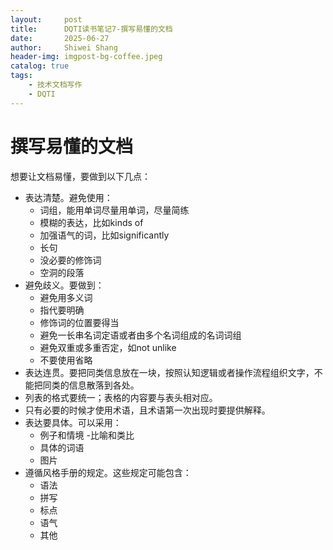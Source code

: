 ```yaml
---
layout:     post
title:      DQTI读书笔记7-撰写易懂的文档
date:       2025-06-27
author:     Shiwei Shang
header-img: imgpost-bg-coffee.jpeg
catalog: true
tags:
    - 技术文档写作
    - DQTI
---
```

# 撰写易懂的文档
 
想要让文档易懂，要做到以下几点：
 
- 表达清楚。避免使用：
  - 词组，能用单词尽量用单词，尽量简练
  - 模糊的表达，比如kinds of
  - 加强语气的词，比如significantly
  - 长句
  - 没必要的修饰词
  - 空洞的段落
- 避免歧义。要做到：
  - 避免用多义词
  - 指代要明确
  - 修饰词的位置要得当
  - 避免一长串名词定语或者由多个名词组成的名词词组
  - 避免双重或多重否定，如not unlike
  - 不要使用省略
- 表达连贯。要把同类信息放在一块，按照认知逻辑或者操作流程组织文字，不能把同类的信息散落到各处。
- 列表的格式要统一；表格的内容要与表头相对应。
- 只有必要的时候才使用术语，且术语第一次出现时要提供解释。
- 表达要具体。可以采用：
  - 例子和情境
  -比喻和类比
  - 具体的词语
  - 图片
- 遵循风格手册的规定。这些规定可能包含：
  - 语法
  - 拼写
  - 标点
  - 语气
  - 其他
